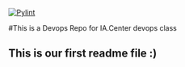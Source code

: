 [![Pylint](https://github.com/jaimep01/claseGit/actions/workflows/pylint.yml/badge.svg)](https://github.com/jaimep01/claseGit/actions/workflows/pylint.yml)

#This is a Devops Repo for IA.Center devops class
## This is our first readme file :)
